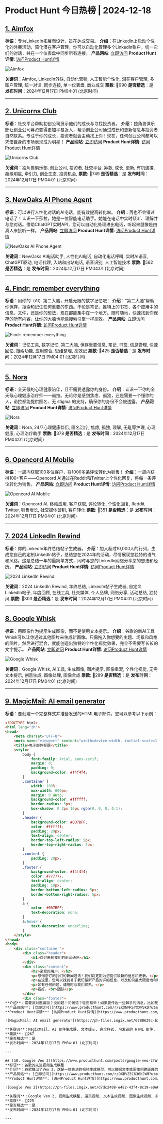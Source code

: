 # Product Hunt 今日热榜 | 2024-12-18

## [1. Aimfox](https://www.producthunt.com/posts/aimfox?utm_campaign=producthunt-api&utm_medium=api-v2&utm_source=Application%3A+phtrends+%28ID%3A+147529%29)
**标语**：专为LinkedIn拓展而设计，旨在达成交易。
**介绍**：在LinkedIn上启动个性化的外展活动，简化潜在客户管理。你可以自动化管理多个LinkedIn账户，统一它们的对话，并在一个仪表盘中同步所有连接。
**产品网站**: [立即访问](https://www.producthunt.com/r/ZTUL6ZX5MYW5CZ?utm_campaign=producthunt-api&utm_medium=api-v2&utm_source=Application%3A+phtrends+%28ID%3A+147529%29)
**Product Hunt详情**: [访问Product Hunt详情](https://www.producthunt.com/posts/aimfox?utm_campaign=producthunt-api&utm_medium=api-v2&utm_source=Application%3A+phtrends+%28ID%3A+147529%29)

![Aimfox](https://ph-files.imgix.net/45cb6456-4421-4ba7-93d1-84e3fcb156df.jpeg?auto=format&fit=crop&frame=1&h=512&w=1024)

**关键词**：Aimfox, LinkedIn外联, 自动化营销, 人工智能个性化, 潜在客户管理, 多账户管理, 统一对话, 同步连接, 单一仪表盘, 商业成交
**票数**: 🔺990
**是否精选**：是
**发布时间**：2024年12月17日 PM04:01 (北京时间)

---

## [2. Unicorns Club](https://www.producthunt.com/posts/unicorns-club-2?utm_campaign=producthunt-api&utm_medium=api-v2&utm_source=Application%3A+phtrends+%28ID%3A+147529%29)
**标语**：社交平台帮助初创公司展示他们的成长与寻找投资者。
**介绍**：独角兽俱乐部让创业公司募资变得更加平易近人，帮助创业公司通过成长和更新信息与投资者自然联系。专注于你的成长，投资者就会主动找上你！现在，任何创业公司都可以凭借自身的市场表现成为明星！
**产品网站**: [立即访问](https://www.producthunt.com/r/3UXVF7IOKM4LBE?utm_campaign=producthunt-api&utm_medium=api-v2&utm_source=Application%3A+phtrends+%28ID%3A+147529%29)
**Product Hunt详情**: [访问Product Hunt详情](https://www.producthunt.com/posts/unicorns-club-2?utm_campaign=producthunt-api&utm_medium=api-v2&utm_source=Application%3A+phtrends+%28ID%3A+147529%29)

![Unicorns Club](https://ph-files.imgix.net/7e033c3a-8ff7-4cf6-a4c6-5a092e43f723.png?auto=format&fit=crop&frame=1&h=512&w=1024)

**关键词**：独角兽俱乐部, 创业公司, 投资者, 社交平台, 筹款, 成长, 更新, 有机连接, 超级明星, 牵引力, 创业生态, 投资机会,
**票数**: 🔺749
**是否精选**：是
**发布时间**：2024年12月17日 PM04:01 (北京时间)

---

## [3. NewOaks AI Phone Agent](https://www.producthunt.com/posts/newoaks-ai-phone-agent?utm_campaign=producthunt-api&utm_medium=api-v2&utm_source=Application%3A+phtrends+%28ID%3A+147529%29)
**标语**：可以进行人性化对话的AI电话，能有效提高转化率。
**介绍**：再也不会错过电话了！认识一下莎拉，她是一位智能电话助手。她能在电话中实时倾听、理解并与您对话。借助ChatGPT实时API，您可以自动化处理进出电话，听起来就像是由真人来接听一样。
**产品网站**: [立即访问](https://www.producthunt.com/r/7ZA7PGIY74BJUX?utm_campaign=producthunt-api&utm_medium=api-v2&utm_source=Application%3A+phtrends+%28ID%3A+147529%29)
**Product Hunt详情**: [访问Product Hunt详情](https://www.producthunt.com/posts/newoaks-ai-phone-agent?utm_campaign=producthunt-api&utm_medium=api-v2&utm_source=Application%3A+phtrends+%28ID%3A+147529%29)

![NewOaks AI Phone Agent](https://ph-files.imgix.net/f9cd1883-0d99-4741-a141-f45f892e0be9.png?auto=format&fit=crop&frame=1&h=512&w=1024)

**关键词**：NewOaks AI电话助手, 人性化AI电话, 自动化电话呼叫, 实时AI语音, ChatGPT驱动, 电话代理, 入站和出站电话, 语音识别, 人工智能技术
**票数**: 🔺562
**是否精选**：是
**发布时间**：2024年12月17日 PM04:01 (北京时间)

---

## [4. Findr: remember everything](https://www.producthunt.com/posts/findr-remember-everything?utm_campaign=producthunt-api&utm_medium=api-v2&utm_source=Application%3A+phtrends+%28ID%3A+147529%29)
**标语**：用你的（AI）第二大脑，开启无限的数字记忆吧！
**介绍**：“第二大脑”帮助你保存、搜索和记住任何重要的东西。不论是笔记、推特上的书签、各个应用中的信息、文件，还是你的想法，现在都能集中在一个地方。随时随地，快速找到你保存的所有内容，让你的大脑也能像搜索引擎一样高效。
**产品网站**: [立即访问](https://www.producthunt.com/r/Q7T3STCPUOCIMW?utm_campaign=producthunt-api&utm_medium=api-v2&utm_source=Application%3A+phtrends+%28ID%3A+147529%29)
**Product Hunt详情**: [访问Product Hunt详情](https://www.producthunt.com/posts/findr-remember-everything?utm_campaign=producthunt-api&utm_medium=api-v2&utm_source=Application%3A+phtrends+%28ID%3A+147529%29)

![Findr: remember everything](https://ph-files.imgix.net/039ea0d2-e10b-4248-998a-057842f2f584.jpeg?auto=format&fit=crop&frame=1&h=512&w=1024)

**关键词**：记忆工具, 数字记忆, 第二大脑, 保存重要信息, 笔记, 书签, 信息管理, 快速回忆, 搜索功能, 应用整合, 思维整理, 高效记
**票数**: 🔺425
**是否精选**：是
**发布时间**：2024年12月17日 PM04:01 (北京时间)

---

## [5. Nora ](https://www.producthunt.com/posts/nora-3?utm_campaign=producthunt-api&utm_medium=api-v2&utm_source=Application%3A+phtrends+%28ID%3A+147529%29)
**标语**：全天候的心理健康陪伴，且不需要透露你的身份。
**介绍**：认识一下你的全天候心理健康治疗师——诺拉。无论你是感到焦虑、孤独，还是需要一个懂你的人，诺拉都能提供匿名、无 stigma 的支持，确保你的身份不会被透露。
**产品网站**: [立即访问](https://www.producthunt.com/r/XRGYAAINXIJC5Z?utm_campaign=producthunt-api&utm_medium=api-v2&utm_source=Application%3A+phtrends+%28ID%3A+147529%29)
**Product Hunt详情**: [访问Product Hunt详情](https://www.producthunt.com/posts/nora-3?utm_campaign=producthunt-api&utm_medium=api-v2&utm_source=Application%3A+phtrends+%28ID%3A+147529%29)

![Nora ](https://ph-files.imgix.net/fb04e49b-3ab3-4620-a433-2114af412b17.jpeg?auto=format&fit=crop&frame=1&h=512&w=1024)

**关键词**：Nora, 24/7心理健康伴侣, 匿名治疗, 焦虑, 孤独, 理解, 无耻辱护理, 心理健康, 心理治疗助手
**票数**: 🔺378
**是否精选**：是
**发布时间**：2024年12月17日 PM04:01 (北京时间)

---

## [6. Opencord AI Mobile](https://www.producthunt.com/posts/opencord-ai-mobile?utm_campaign=producthunt-api&utm_medium=api-v2&utm_source=Application%3A+phtrends+%28ID%3A+147529%29)
**标语**：一周内获取100多位客户，将1000多条评论转化为销售！
**介绍**：一周内获得100+客户——Opencord AI通过在Reddit和Twitter上个性化回复，将每一条评论转化为销售。
**产品网站**: [立即访问](https://www.producthunt.com/r/PLVXYL2SVZGVDW?utm_campaign=producthunt-api&utm_medium=api-v2&utm_source=Application%3A+phtrends+%28ID%3A+147529%29)
**Product Hunt详情**: [访问Product Hunt详情](https://www.producthunt.com/posts/opencord-ai-mobile?utm_campaign=producthunt-api&utm_medium=api-v2&utm_source=Application%3A+phtrends+%28ID%3A+147529%29)

![Opencord AI Mobile](https://ph-files.imgix.net/90b3edca-955d-4869-a89a-aa2535fad254.png?auto=format&fit=crop&frame=1&h=512&w=1024)

**关键词**：Opencord AI, 移动应用, 客户获取, 评论转化, 个性化回复, Reddit, Twitter, 销售增长, 社交媒体营销, 客户转化
**票数**: 🔺351
**是否精选**：是
**发布时间**：2024年12月17日 PM04:01 (北京时间)

---

## [7. 2024 LinkedIn Rewind](https://www.producthunt.com/posts/2024-linkedin-rewind-2?utm_campaign=producthunt-api&utm_medium=api-v2&utm_source=Application%3A+phtrends+%28ID%3A+147529%29)
**标语**：你的LinkedIn年终总结帖子生成器。
**介绍**：加入超过10,000人的行列，生成您自己的定制LinkedIn帖子，总结您在2024年的活动，尽情展现您独特的语气和风格。这是总结一年的最简单方式，同时与您的LinkedIn网络分享您的想法和经历。
**产品网站**: [立即访问](https://www.producthunt.com/r/ITBUT5XEUO7DLB?utm_campaign=producthunt-api&utm_medium=api-v2&utm_source=Application%3A+phtrends+%28ID%3A+147529%29)
**Product Hunt详情**: [访问Product Hunt详情](https://www.producthunt.com/posts/2024-linkedin-rewind-2?utm_campaign=producthunt-api&utm_medium=api-v2&utm_source=Application%3A+phtrends+%28ID%3A+147529%29)

![2024 LinkedIn Rewind](https://ph-files.imgix.net/026061c1-3efd-4866-bd02-a4a4e0c3ebe6.png?auto=format&fit=crop&frame=1&h=512&w=1024)

**关键词**：2024 LinkedIn Rewind, 年终总结, LinkedIn帖子生成器, 自定义LinkedIn帖子, 年度回顾, 在线工具, 社交媒体, 个人品牌, 网络分享, 活动总结, 独特风
**票数**: 🔺303
**是否精选**：是
**发布时间**：2024年12月17日 PM04:01 (北京时间)

---

## [8. Google Whisk](https://www.producthunt.com/posts/google-whisk?utm_campaign=producthunt-api&utm_medium=api-v2&utm_source=Application%3A+phtrends+%28ID%3A+147529%29)
**标语**：用图像作为提示生成图像，而不是使用文本提示。
**介绍**：谷歌的新AI工具Whisk可以让你通过其他图片来生成新图像。只需拖入你想要的主题、场景和风格的图片，然后进行混合，就能创造出独特的个性化视觉效果，完全不需要写长长的文字提示。
**产品网站**: [立即访问](https://www.producthunt.com/r/PVE454GHNPOXCT?utm_campaign=producthunt-api&utm_medium=api-v2&utm_source=Application%3A+phtrends+%28ID%3A+147529%29)
**Product Hunt详情**: [访问Product Hunt详情](https://www.producthunt.com/posts/google-whisk?utm_campaign=producthunt-api&utm_medium=api-v2&utm_source=Application%3A+phtrends+%28ID%3A+147529%29)

![Google Whisk](https://ph-files.imgix.net/049852d0-fb12-4ab3-b378-1d6a87c3c270.png?auto=format&fit=crop&frame=1&h=512&w=1024)

**关键词**：Google Whisk, AI工具, 生成图像, 图片提示, 图像重混, 个性化视觉, 无需文本提示, 创意生成, 图像处理, 图像合成
**票数**: 🔺289
**是否精选**：是
**发布时间**：2024年12月17日 PM04:01 (北京时间)

---

## [9. MagicMail: AI email generator](https://www.producthunt.com/posts/magicmail-ai-email-generator?utm_campaign=producthunt-api&utm_medium=api-v2&utm_source=Application%3A+phtrends+%28ID%3A+147529%29)
**标语**：要创建一个完整样式并准备发送的HTML电子邮件，您可以参考以下示例：

```html
<!DOCTYPE html>
<html lang="zh">
<head>
    <meta charset="UTF-8">
    <meta name="viewport" content="width=device-width, initial-scale=1.0">
    <title>电子邮件标题</title>
    <style>
        body {
            font-family: Arial, sans-serif;
            margin: 0;
            padding: 0;
            background-color: #f4f4f4;
        }
        .container {
            width: 100%;
            max-width: 600px;
            margin: 0 auto;
            background-color: #ffffff;
            border-radius: 5px;
            box-shadow: 0 2px 10px rgba(0, 0, 0, 0.1);
        }
        .header {
            background-color: #007BFF;
            color: #ffffff;
            padding: 20px;
            text-align: center;
            border-top-left-radius: 5px;
            border-top-right-radius: 5px;
        }
        .content {
            padding: 20px;
        }
        .footer {
            background-color: #f4f4f4;
            color: #777777;
            text-align: center;
            padding: 10px;
            border-bottom-left-radius: 5px;
            border-bottom-right-radius: 5px;
        }
        a {
            color: #007BFF;
            text-decoration: none;
        }
        a:hover {
            text-decoration: underline;
        }
    </style>
</head>
<body>
    <div class="container">
        <div class="header">
            <h1>欢迎来到我们的新闻通讯</h1>
        </div>
        <div class="content">
            <h2>亲爱的用户，</h2>
            <p>感谢您订阅我们的新闻通讯！我们将定期为您提供最新的信息和更新。</p>
            <p>在这里，您可以找到关于我们最新产品的详细信息，以及如何最大限度地利用我们的服务。</p>
            <p>如有任何问题，请随时与我们联系。</p>
            <p>祝好，<br>团队</p>
        </div>
        <div class="footer">
**介绍**：需要派对邀请函？没问题！问候语？轻而易举！如果要传达一些棘手的消息，比如裁员，不要显得冷漠——让MagicMail来帮你增添一些温情。不论是什么场合，MagicMail都能轻松把你的想法变成一封特别的邮件，只需几下点击。
**产品网站**: [立即访问](https://www.producthunt.com/r/EKXNMRSYXXW5KD?utm_campaign=producthunt-api&utm_medium=api-v2&utm_source=Application%3A+phtrends+%28ID%3A+147529%29)
**Product Hunt详情**: [访问Product Hunt详情](https://www.producthunt.com/posts/magicmail-ai-email-generator?utm_campaign=producthunt-api&utm_medium=api-v2&utm_source=Application%3A+phtrends+%28ID%3A+147529%29)

![MagicMail: AI email generator](https://ph-files.imgix.net/0788629c-b325-4a7d-b460-8d612baea9dc.png?auto=format&fit=crop&frame=1&h=512&w=1024)

**关键词**：MagicMail, AI 邮件生成器, 文本提示, 完全样式, 可发送的 HTML 邮件, 派对邀请, 问候, 发送困难消息, 技术裁员, 贴心, 特殊
**票数**: 🔺267
**是否精选**：是
**发布时间**：2024年12月17日 PM04:01 (北京时间)

---

## [10. Google Veo 2](https://www.producthunt.com/posts/google-veo-2?utm_campaign=producthunt-api&utm_medium=api-v2&utm_source=Application%3A+phtrends+%28ID%3A+147529%29)
**标语**：谷歌的先进视频生成模型
**介绍**：谷歌推出了Veo 2，这是一款先进的视频生成模型，可以根据文本或图像创建逼真的视频片段。🎥 同时，Imagen 3也上线了，它是一款升级版的文本转图像模型，现已在ImageFX平台上提供，能够生成更高质量的惊艳视觉效果。
**产品网站**: [立即访问](https://www.producthunt.com/r/OXBVZ5C636KJWM?utm_campaign=producthunt-api&utm_medium=api-v2&utm_source=Application%3A+phtrends+%28ID%3A+147529%29)
**Product Hunt详情**: [访问Product Hunt详情](https://www.producthunt.com/posts/google-veo-2?utm_campaign=producthunt-api&utm_medium=api-v2&utm_source=Application%3A+phtrends+%28ID%3A+147529%29)

![Google Veo 2](https://ph-files.imgix.net/d7dc2408-e482-43f4-8c19-e0e6ffc7376d.png?auto=format&fit=crop&frame=1&h=512&w=1024)

**关键词**：Google Veo 2, 视频生成模型, 逼真视频, 文本生成视频, 图像生成视频, 前沿技术, Imagen 3, 文字转图像, 图像FX, 高质量视觉效果
**票数**: 🔺225
**是否精选**：是
**发布时间**：2024年12月17日 PM04:01 (北京时间)

---

